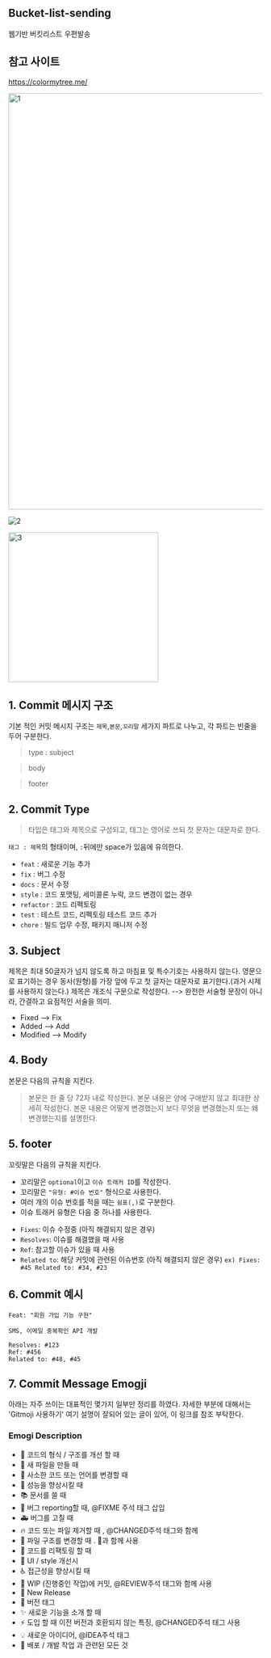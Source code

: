 ## Bucket-list-sending
웹기반 버킷리스트 우편발송

## 참고 사이트
https://colormytree.me/

<img width="824" alt="1" src="https://user-images.githubusercontent.com/65836744/197175270-fceaec01-2968-4413-8be9-4d2b8f66cbc2.png">

![2](https://user-images.githubusercontent.com/65836744/197328977-c5ad8ccf-1b18-436f-96a1-c611d4f44274.jpg)

<img width="297" alt="3" src="https://user-images.githubusercontent.com/65836744/197175784-5c57045a-1bbc-4a8c-a135-6c09dc5cb717.png">




## 1. Commit 메시지 구조
기본 적인 커밋 메시지 구조는 `제목`,`본문`,`꼬리말` 세가지 파트로 나누고, 각 파트는 빈줄을 두어 구분한다.

> type : subject

> body 

> footer


## 2. Commit Type
> 타입은 태그와 제목으로 구성되고, 태그는 영어로 쓰되 첫 문자는 대문자로 한다.

`태그 : 제목`의 형태이며, `:`뒤에만 space가 있음에 유의한다.

* `feat` : 새로운 기능 추가
* `fix` : 버그 수정
* `docs` : 문서 수정
* `style` : 코드 포맷팅, 세미콜론 누락, 코드 변경이 없는 경우
* `refactor` : 코드 리펙토링
* `test` : 테스트 코드, 리펙토링 테스트 코드 추가
* `chore` : 빌드 업무 수정, 패키지 매니저 수정


## 3. Subject
제목은 최대 50글자가 넘지 않도록 하고 마침표 및 특수기호는 사용하지 않는다.
영문으로 표기하는 경우 동사(원형)를 가장 앞에 두고 첫 글자는 대문자로 표기한다.(과거 시제를 사용하지 않는다.)
제목은 개조식 구문으로 작성한다. --> 완전한 서술형 문장이 아니라, 간결하고 요점적인 서술을 의미.
* Fixed --> Fix
* Added --> Add
* Modified --> Modify


## 4. Body
본문은 다음의 규칙을 지킨다.

> 본문은 한 줄 당 72자 내로 작성한다.
> 본문 내용은 양에 구애받지 않고 최대한 상세히 작성한다.
> 본문 내용은 어떻게 변경했는지 보다 무엇을 변경했는지 또는 왜 변경했는지를 설명한다.


## 5. footer
꼬릿말은 다음의 규칙을 지킨다.

* 꼬리말은 `optional`이고 `이슈 트래커 ID`를 작성한다.
* 꼬리말은 `"유형: #이슈 번호"` 형식으로 사용한다.
* 여러 개의 이슈 번호를 적을 때는 `쉼표(,)`로 구분한다.
* 이슈 트래커 유형은 다음 중 하나를 사용한다.
- `Fixes`: 이슈 수정중 (아직 해결되지 않은 경우)
- `Resolves`: 이슈를 해결했을 때 사용
- `Ref`: 참고할 이슈가 있을 때 사용
- `Related to`: 해당 커밋에 관련된 이슈번호 (아직 해결되지 않은 경우)
`ex) Fixes: #45 Related to: #34, #23`


## 6. Commit 예시
```
Feat: "회원 가입 기능 구현"

SMS, 이메일 중복확인 API 개발

Resolves: #123
Ref: #456
Related to: #48, #45
```

## 7. Commit Message Emogji
아래는 자주 쓰이는 대표적인 몇가지 일부만 정리를 하였다.
자세한 부분에 대해서는 'Gitmoji 사용하기' 여기 설명이 잘되어 있는 글이 있어, 이 링크를 참조 부탁한다.

### Emogi	Description
* 🎨	코드의 형식 / 구조를 개선 할 때
* 📰	새 파일을 만들 때
* 📝	사소한 코드 또는 언어를 변경할 때
* 🐎	성능을 향상시킬 때
* 📚	문서를 쓸 때
* 🐛	버그 reporting할 때, @FIXME 주석 태그 삽입
* 🚑	버그를 고칠 때
* 🔥	코드 또는 파일 제거할 때 , @CHANGED주석 태그와 함께
* 🚜	파일 구조를 변경할 때 . 🎨과 함께 사용
* 🔨	코드를 리팩토링 할 때
* 💄	UI / style 개선시
* ♿️	접근성을 향상시킬 때
* 🚧	WIP (진행중인 작업)에 커밋, @REVIEW주석 태그와 함께 사용
* 💎	New Release
* 🔖	버전 태그
* ✨	새로운 기능을 소개 할 때
* ⚡️	도입 할 때 이전 버전과 호환되지 않는 특징, @CHANGED주석 태그 사용
* 💡	새로운 아이디어, @IDEA주석 태그
* 🚀	배포 / 개발 작업 과 관련된 모든 것
